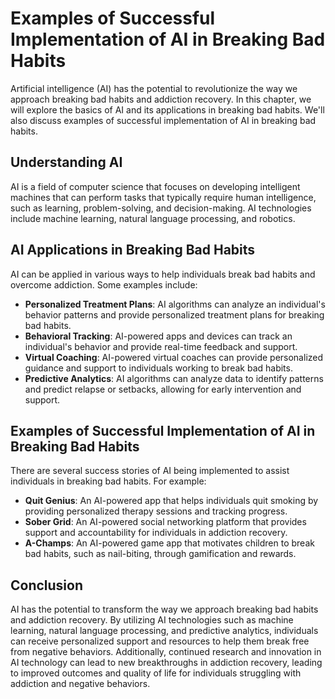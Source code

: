 Examples of Successful Implementation of AI in Breaking Bad Habits
===========================================================================================================================================

Artificial intelligence (AI) has the potential to revolutionize the way we approach breaking bad habits and addiction recovery. In this chapter, we will explore the basics of AI and its applications in breaking bad habits. We'll also discuss examples of successful implementation of AI in breaking bad habits.

Understanding AI
----------------

AI is a field of computer science that focuses on developing intelligent machines that can perform tasks that typically require human intelligence, such as learning, problem-solving, and decision-making. AI technologies include machine learning, natural language processing, and robotics.

AI Applications in Breaking Bad Habits
--------------------------------------

AI can be applied in various ways to help individuals break bad habits and overcome addiction. Some examples include:

* **Personalized Treatment Plans**: AI algorithms can analyze an individual's behavior patterns and provide personalized treatment plans for breaking bad habits.
* **Behavioral Tracking**: AI-powered apps and devices can track an individual's behavior and provide real-time feedback and support.
* **Virtual Coaching**: AI-powered virtual coaches can provide personalized guidance and support to individuals working to break bad habits.
* **Predictive Analytics**: AI algorithms can analyze data to identify patterns and predict relapse or setbacks, allowing for early intervention and support.

Examples of Successful Implementation of AI in Breaking Bad Habits
------------------------------------------------------------------

There are several success stories of AI being implemented to assist individuals in breaking bad habits. For example:

* **Quit Genius**: An AI-powered app that helps individuals quit smoking by providing personalized therapy sessions and tracking progress.
* **Sober Grid**: An AI-powered social networking platform that provides support and accountability for individuals in addiction recovery.
* **A-Champs**: An AI-powered game app that motivates children to break bad habits, such as nail-biting, through gamification and rewards.

Conclusion
----------

AI has the potential to transform the way we approach breaking bad habits and addiction recovery. By utilizing AI technologies such as machine learning, natural language processing, and predictive analytics, individuals can receive personalized support and resources to help them break free from negative behaviors. Additionally, continued research and innovation in AI technology can lead to new breakthroughs in addiction recovery, leading to improved outcomes and quality of life for individuals struggling with addiction and negative behaviors.
